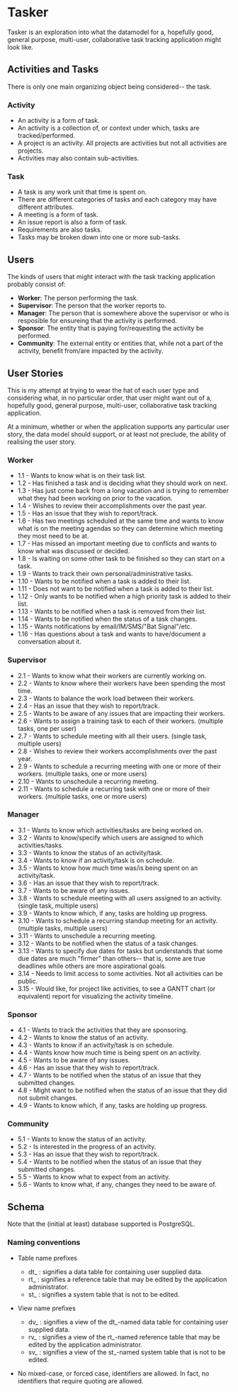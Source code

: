 # Tasker

Tasker is an exploration into what the datamodel for a, hopefully good,
general purpose, multi-user, collaborative task tracking application
might look like.

## Activities and Tasks

There is only one main organizing object being considered-- the task.

### Activity

* An activity is a form of task.
* An activity is a collection of, or context under which, tasks are tracked/performed.
* A project is an activity. All projects are activities but not all activities are projects.
* Activities may also contain sub-activities.

### Task

* A task is any work unit that time is spent on.
* There are different categories of tasks and each category may have different attributes.
* A meeting is a form of task.
* An issue report is also a form of task.
* Requirements are also tasks.
* Tasks may be broken down into one or more sub-tasks.

## Users

The kinds of users that might interact with the task tracking application probably consist of:

* **Worker**: The person performing the task.
* **Supervisor**: The person that the worker reports to.
* **Manager**: The person that is somewhere above the supervisor or who is resposible for ensureing that the activity is performed.
* **Sponsor**: The entity that is paying for/requesting the activity be performed.
* **Community**: The external entity or entities that, while not a part of the activity, benefit from/are impacted by the activity.

## User Stories

This is my attempt at trying to wear the hat of each user type and
considering what, in no particular order, that user might want out of
a, hopefully good, general purpose, multi-user, collaborative task
tracking application.

At a minimum, whether or when the application supports any particular
user story, the data model should support, or at least not preclude,
the ability of realising the user story.

### Worker

* 1.1 - Wants to know what is on their task list.
* 1.2 - Has finished a task and is deciding what they should work on next.
* 1.3 - Has just come back from a long vacation and is trying to remember what they had been working on prior to the vacation.
* 1.4 - Wishes to review their accomplishments over the past year.
* 1.5 - Has an issue that they wish to report/track.
* 1.6 - Has two meetings scheduled at the same time and wants to know what is on the meeting agendas so they can determine which meeting they most need to be at.
* 1.7 - Has missed an important meeting due to conflicts and wants to know what was discussed or decided.
* 1.8 - Is waiting on some other task to be finished so they can start on a task.
* 1.9 - Wants to track their own personal/administrative tasks.
* 1.10 - Wants to be notified when a task is added to their list.
* 1.11 - Does not want to be notified when a task is added to their list.
* 1.12 - Only wants to be notified when a high priority task is added to their list.
* 1.13 - Wants to be notified when a task is removed from their list.
* 1.14 - Wants to be notified when the status of a task changes.
* 1.15 - Wants notifications by email/IM/SMS/"Bat Signal"/etc.
* 1.16 - Has questions about a task and wants to have/document a conversation about it.

### Supervisor

* 2.1 - Wants to know what their workers are currently working on.
* 2.2 - Wants to know where their workers have been spending the most time.
* 2.3 - Wants to balance the work load between their workers.
* 2.4 - Has an issue that they wish to report/track.
* 2.5 - Wants to be aware of any issues that are impacting their workers.
* 2.6 - Wants to assign a training task to each of their workers. (multiple tasks, one per user)
* 2.7 - Wants to schedule meeting with all their users. (single task, multiple users)
* 2.8 - Wishes to review their workers accomplishments over the past year.
* 2.9 - Wants to schedule a recurring meeting with one or more of their workers. (multiple tasks, one or more users)
* 2.10 - Wants to unschedule a recurring meeting.
* 2.11 - Wants to schedule a recurring task with one or more of their workers. (multiple tasks, one or more users)

### Manager

* 3.1 - Wants to know which activities/tasks are being worked on.
* 3.2 - Wants to know/specify which users are assigned to which activities/tasks.
* 3.3 - Wants to know the status of an activity/task.
* 3.4 - Wants to know if an activity/task is on schedule.
* 3.5 - Wants to know how much time was/is being spent on an activity/task.
* 3.6 - Has an issue that they wish to report/track.
* 3.7 - Wants to be aware of any issues.
* 3.8 - Wants to schedule meeting with all users assigned to an activity. (single task, multiple users)
* 3.9 - Wants to know which, if any, tasks are holding up progress.
* 3.10 - Wants to schedule a recurring standup meeting for an activity. (multiple tasks, multiple users)
* 3.11 - Wants to unschedule a recurring meeting.
* 3.12 - Wants to be notified when the status of a task changes.
* 3.13 - Wants to specify due dates for tasks but understands that some due dates are much "firmer" than others-- that is, some are true deadlines while others are more aspirational goals.
* 3.14 - Needs to limit access to some activities. Not all activities can be public.
* 3.15 - Would like, for project like activities, to see a GANTT chart (or equivalent) report for visualizing the activity timeline.

### Sponsor

* 4.1 - Wants to track the activities that they are sponsoring.
* 4.2 - Wants to know the status of an activity.
* 4.3 - Wants to know if an activity/task is on schedule.
* 4.4 - Wants know how much time is being spent on an activity.
* 4.5 - Wants to be aware of any issues.
* 4.6 - Has an issue that they wish to report/track.
* 4.7 - Wants to be notified when the status of an issue that they submitted changes.
* 4.8 - Might want to be notified when the status of an issue that they did not submit changes.
* 4.9 - Wants to know which, if any, tasks are holding up progress.

### Community

* 5.1 - Wants to know the status of an activity.
* 5.2 - Is interested in the progress of an activity.
* 5.3 - Has an issue that they wish to report/track.
* 5.4 - Wants to be notified when the status of an issue that they submitted changes.
* 5.5 - Wants to know what to expect from an activity.
* 5.6 - Wants to know what, if any, changes they need to be aware of.

## Schema

Note that the (initial at least) database supported is PostgreSQL.

### Naming conventions

 * Table name prefixes
   * dt_ : signifies a data table for containing user supplied data.
   * rt_ : signifies a reference table that may be edited by the application administrator.
   * st_ : signifies a system table that is not to be edited.

 * View name prefixes
   * dv_ : signifies a view of the dt_-named data table for containing user supplied data.
   * rv_ : signifies a view of the rt_-named reference table that may be edited by the application administrator.
   * sv_ : signifies a view of the st_-named system table that is not to be edited.

 * No mixed-case, or forced case, identifiers are allowed. In fact, no identifiers that require quoting are allowed.
